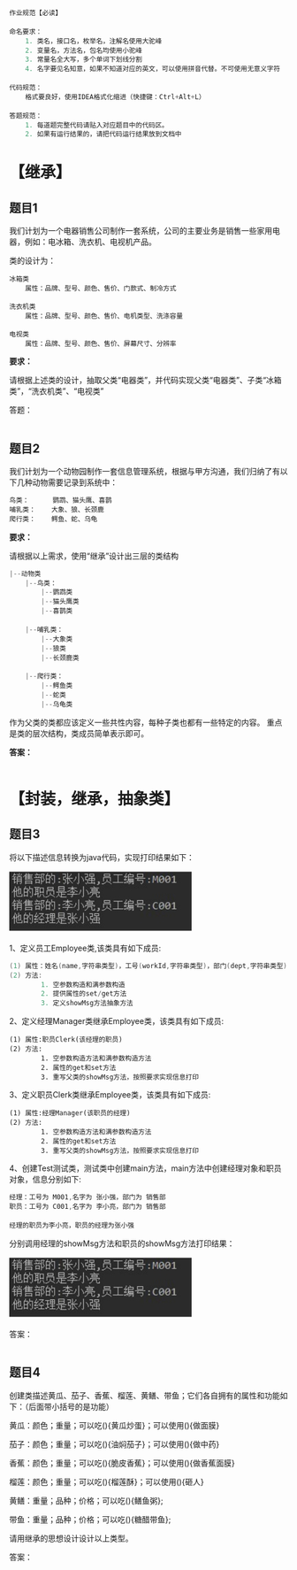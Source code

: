 ```java
作业规范【必读】

命名要求：
	1. 类名，接口名，枚举名，注解名使用大驼峰
	2. 变量名，方法名，包名均使用小驼峰
	3. 常量名全大写，多个单词下划线分割
	4. 名字要见名知意，如果不知道对应的英文，可以使用拼音代替。不可使用无意义字符
  
代码规范：
	格式要良好，使用IDEA格式化缩进（快捷键：Ctrl+Alt+L）
  
答题规范：
	1. 每道题完整代码请贴入对应题目中的代码区。
    2. 如果有运行结果的，请把代码运行结果放到文档中
```



# 【继承】

## 题目1

我们计划为一个电器销售公司制作一套系统，公司的主要业务是销售一些家用电器，例如：电冰箱、洗衣机、电视机产品。

类的设计为：

```
冰箱类
	属性：品牌、型号、颜色、售价、门款式、制冷方式

洗衣机类
	属性：品牌、型号、颜色、售价、电机类型、洗涤容量

电视类
	属性：品牌、型号、颜色、售价、屏幕尺寸、分辨率
```

**要求：**

请根据上述类的设计，抽取父类“电器类”，并代码实现父类“电器类”、子类“冰箱类”，“洗衣机类”、“电视类”



答题：

```java

```



## 题目2

我们计划为一个动物园制作一套信息管理系统，根据与甲方沟通，我们归纳了有以下几种动物需要记录到系统中：

```java
鸟类：		 鹦鹉、猫头鹰、喜鹊
哺乳类：	大象、狼、长颈鹿
爬行类：	鳄鱼、蛇、乌龟
```



**要求：**

请根据以上需求，使用“继承”设计出三层的类结构

```java
|--动物类
    |--鸟类：
        |--鹦鹉类
        |--猫头鹰类
        |--喜鹊类
  
    |--哺乳类：
        |--大象类
        |--狼类
        |--长颈鹿类
  
    |--爬行类：
        |--鳄鱼类
        |--蛇类
        |--乌龟类
```

作为父类的类都应该定义一些共性内容，每种子类也都有一些特定的内容。 重点是类的层次结构，类成员简单表示即可。



**答案：**

```java

```



# 【封装，继承，抽象类】

## 题目3

将以下描述信息转换为java代码，实现打印结果如下：

![img](imgs/wps333E.tmp.jpg) 



1、定义员工Employee类,该类具有如下成员:

```java
(1) 属性：姓名(name,字符串类型)，工号(workId,字符串类型)，部门(dept,字符串类型),属性私有
(2) 方法:
		1. 空参数构造和满参数构造
		2. 提供属性的set/get方法
		3. 定义showMsg方法抽象方法
```



2、定义经理Manager类继承Employee类，该类具有如下成员:

```
(1) 属性:职员Clerk(该经理的职员)
(2) 方法:
		1. 空参数构造方法和满参数构造方法
		2. 属性的get和set方法
		3. 重写父类的showMsg方法，按照要求实现信息打印
```



3、定义职员Clerk类继承Employee类，该类具有如下成员:

```
(1) 属性:经理Manager(该职员的经理)
(2) 方法:
		1. 空参数构造方法和满参数构造方法
		2. 属性的get和set方法
		3. 重写父类的showMsg方法，按照要求实现信息打印
```



4、创建Test测试类，测试类中创建main方法，main方法中创建经理对象和职员对象，信息分别如下:  

```java
经理：工号为 M001,名字为 张小强，部门为 销售部
职员：工号为 C001,名字为 李小亮，部门为 销售部 

经理的职员为李小亮，职员的经理为张小强
```

分别调用经理的showMsg方法和职员的showMsg方法打印结果：

![img](imgs/wps333E.tmp.jpg) 



答案：

```java

```





## 题目4

创建类描述黄瓜、茄子、香蕉、榴莲、黄鳝、带鱼；它们各自拥有的属性和功能如下：（后面带小括号的是功能）

黄瓜：颜色；重量；可以吃(){黄瓜炒蛋}；可以使用(){做面膜}

茄子：颜色；重量；可以吃(){油焖茄子}；可以使用(){做中药}

香蕉：颜色；重量；可以吃(){脆皮香蕉}；可以使用(){做香蕉面膜}

榴莲：颜色；重量；可以吃(){榴莲酥}；可以使用(){砸人}

黄鳝：重量；品种；价格；可以吃(){鳝鱼粥};

带鱼：重量；品种；价格；可以吃(){糖醋带鱼};

请用继承的思想设计设计以上类型。



答案：

```java

```



